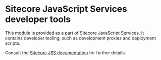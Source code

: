 # Sitecore JavaScript Services developer tools

This module is provided as a part of Sitecore JavaScript Services. It contains developer tooling, such as development proxies and deployment scripts.

Consult the [Sitecore JSS documentation](https://jss.sitecore.com) for further details.

